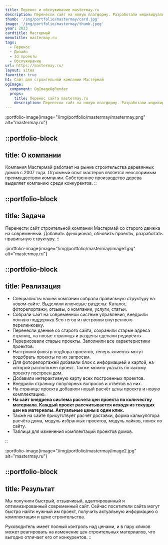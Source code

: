 ```yaml
---
title: Перенос и обслуживание mastermay.ru
description: Перенесли сайт на новую платформу. Разработали индивидуальный дизайн и перерисовали все проекты.
thumb: '/img/portfolio/mastermay/card.jpg'
image: '/img/portfolio/mastermay/thumb.jpeg'
year: 2023
cardtitle: Мастермай
menutitle: mastermay.ru
tags:
  - Перенос
  - Дизайн
  - 3d проекты 
  - Обслуживание
url: https://mastermay.ru/
layout: sites
favorite: true
h1: Сайт для строительной компании Мастермай
ogImage:
  component: OgImageOgRender
  props:
    title: Перенос сайта mastermay.ru
    description: Перенесли сайт на новую платформу. Разработали индивидуальный дизайн и перерисовали все проекты.
---
```


:portfolio-image{image="/img/portfolio/mastermay/mastermay.png" alt="mastermay.ru"}

::portfolio-block
---
title: О компании
---
Компания Мастермай работает на рынке строительства деревянных домов с 2007 года. Огромный опыт мастеров является
неоспоримым преимуществом компании. Собственное производство дерева выделяет компанию среди конкурентов.
::

::portfolio-block
---
title: Задача
---
Перенести сайт строительной компании Мастермай со старого движка на современный. Добавить функционал,
обновить проекты, разработать правильную структуру.
::

:portfolio-image{image="/img/portfolio/mastermay/image1.jpg" alt="mastermay.ru"}


::portfolio-block
---
title: Реализация
---

- Специалисты нашей компании собрали правильную структуру на новом сайте. Выделили ключевые разделы:
  Каталог, фоторепортажи, отзывы, о компании, услуги, статьи.
- Собрали сайт на современной системе управления, внедрили полную поддержку Seo тегов и настроили
  внутреннюю перелинковку.&nbsp;
- Перенесли данные со старого сайта, сохранили старые адреса страниц, на новые страницы и разделы сделали редиректы
- Перерисовали старые проекты. Заполнили все характеристики проектов.
- Настроили фильтр подбора проектов, теперь клиенты могут подобрать проекты по их запросам.
- Для фоторепортажей добавили блок с информацией и картой, на которой расположен проект. Также можно
  указать по какому проекту построен дом.
- Добавили интерактивную карту всех построенных проектов.
- Внедрили страницу популярных вопросов и ответов на них.
- На странице проекта добавили новый расчёт цены проекта и новую комплектацию.
- **На сайт внедрена система расчета цен проекта по количеству материала. Каждый проект
  рассчитывается исходя из текущих цен на материалы. Актуальные цены в один клик.**
- Также на сайте присутствует расчёт доставки, форма калькулятора расчёта дома, модуль избранных проектов, модуль
  лайков, поиск по сайту.
- Таблица для изменения комплектаций проектов домов.

::

:portfolio-image{image="/img/portfolio/mastermay/image2.jpg" alt="mastermay.ru"}

::portfolio-block
---
title: Результат
---
Мы получили быстрый, отзывчивый, адаптированный и оптимизированный современный сайт. Сейчас посетители сайта могут
быстро найти нужный им проект, получить актуальную информацию о комплектации и цене строительства.

Руководитель имеет полный контроль над ценами, и в пару кликов может реагировать на изменение цен
строительных материалов, что выгодно отличает его от конкурентов.
::


